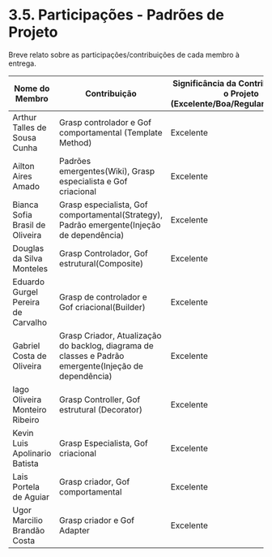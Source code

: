 # 3.5. Participações - Padrões de Projeto

Breve relato sobre as participações/contribuições de cada membro à entrega. 

|Nome do Membro | Contribuição | Significância da Contribuição para o Projeto (Excelente/Boa/Regular/Ruim/Nula) |
| -- | -- | -- |
| Arthur Talles de Sousa Cunha  | Grasp controlador e Gof comportamental (Template Method)  | Excelente |
| Ailton Aires Amado  |Padrões emergentes(Wiki), Grasp especialista e Gof criacional | Excelente |
| Bianca Sofia Brasil de Oliveira | Grasp especialista, Gof comportamental(Strategy), Padrão emergente(Injeção de dependência) | Excelente |
| Douglas da Silva Monteles | Grasp Controlador, Gof estrutural(Composite)| Excelente |
| Eduardo Gurgel Pereira de Carvalho |Grasp de controlador e Gof criacional(Builder) | Excelente |
| Gabriel Costa de Oliveira | Grasp Criador, Atualização do backlog, diagrama de classes e Padrão emergente(Injeção de dependência) | Excelente |
| Iago Oliveira Monteiro Ribeiro | Grasp Controller, Gof estrutural (Decorator) | Excelente |
| Kevin Luis Apolinario Batista | Grasp Especialista, Gof criacional | Excelente |
| Lais Portela de Aguiar | Grasp criador, Gof comportamental| Excelente |
| Ugor Marcilio Brandão Costa| Grasp criador e Gof Adapter| Excelente |
